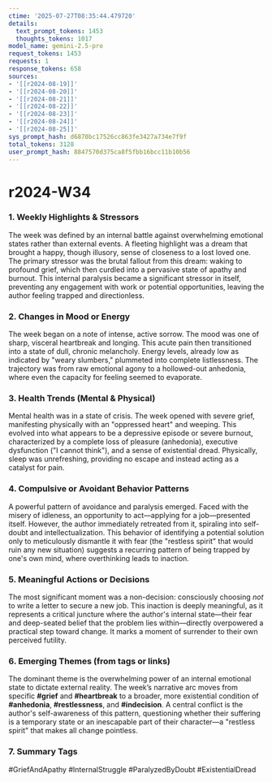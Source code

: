 ```yaml
---
ctime: '2025-07-27T08:35:44.479720'
details:
  text_prompt_tokens: 1453
  thoughts_tokens: 1017
model_name: gemini-2.5-pro
request_tokens: 1453
requests: 1
response_tokens: 658
sources:
- '[[r2024-08-19]]'
- '[[r2024-08-20]]'
- '[[r2024-08-21]]'
- '[[r2024-08-22]]'
- '[[r2024-08-23]]'
- '[[r2024-08-24]]'
- '[[r2024-08-25]]'
sys_prompt_hash: d6870bc17526cc863fe3427a734e7f9f
total_tokens: 3128
user_prompt_hash: 8847570d375ca8f5fbb16bcc11b10b56
---
```

# r2024-W34

### 1. Weekly Highlights & Stressors
The week was defined by an internal battle against overwhelming emotional states rather than external events. A fleeting highlight was a dream that brought a happy, though illusory, sense of closeness to a lost loved one. The primary stressor was the brutal fallout from this dream: waking to profound grief, which then curdled into a pervasive state of apathy and burnout. This internal paralysis became a significant stressor in itself, preventing any engagement with work or potential opportunities, leaving the author feeling trapped and directionless.

### 2. Changes in Mood or Energy
The week began on a note of intense, active sorrow. The mood was one of sharp, visceral heartbreak and longing. This acute pain then transitioned into a state of dull, chronic melancholy. Energy levels, already low as indicated by "weary slumbers," plummeted into complete listlessness. The trajectory was from raw emotional agony to a hollowed-out anhedonia, where even the capacity for feeling seemed to evaporate.

### 3. Health Trends (Mental & Physical)
Mental health was in a state of crisis. The week opened with severe grief, manifesting physically with an "oppressed heart" and weeping. This evolved into what appears to be a depressive episode or severe burnout, characterized by a complete loss of pleasure (anhedonia), executive dysfunction ("I cannot think"), and a sense of existential dread. Physically, sleep was unrefreshing, providing no escape and instead acting as a catalyst for pain.

### 4. Compulsive or Avoidant Behavior Patterns
A powerful pattern of avoidance and paralysis emerged. Faced with the misery of idleness, an opportunity to act—applying for a job—presented itself. However, the author immediately retreated from it, spiraling into self-doubt and intellectualization. This behavior of identifying a potential solution only to meticulously dismantle it with fear (the "restless spirit" that would ruin any new situation) suggests a recurring pattern of being trapped by one's own mind, where overthinking leads to inaction.

### 5. Meaningful Actions or Decisions
The most significant moment was a non-decision: consciously choosing *not* to write a letter to secure a new job. This inaction is deeply meaningful, as it represents a critical juncture where the author's internal state—their fear and deep-seated belief that the problem lies within—directly overpowered a practical step toward change. It marks a moment of surrender to their own perceived futility.

### 6. Emerging Themes (from tags or links)
The dominant theme is the overwhelming power of an internal emotional state to dictate external reality. The week’s narrative arc moves from specific **#grief** and **#heartbreak** to a broader, more existential condition of **#anhedonia**, **#restlessness**, and **#indecision**. A central conflict is the author's self-awareness of this pattern, questioning whether their suffering is a temporary state or an inescapable part of their character—a "restless spirit" that makes all change pointless.

### 7. Summary Tags
#GriefAndApathy #InternalStruggle #ParalyzedByDoubt #ExistentialDread